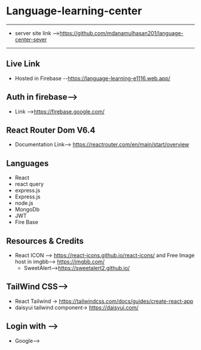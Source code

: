 

 Language-learning-center<a name="TOP"></a>
===================
- - - - 
* server site link -->https://github.com/mdanamulhasan201/language-center-sever
- - - - 
## Live Link ##
* Hosted in Firebase --https://language-learning-e1116.web.app/
## Auth in firebase--> ##
* Link -->https://firebase.google.com/


## React Router Dom V6.4 ##
 * Documentation Link--> https://reactrouter.com/en/main/start/overview
## Languages ## 
 * React
 * react query
 * express.js
 * Express.js
 * node.js
 * MongoDb
 * JWT 
 * Fire Base

## Resources & Credits ##
* React ICON  --> https://react-icons.github.io/react-icons/  and
  Free Image host in imgbb--> https://imgbb.com/
  * SweetAlert-->https://sweetalert2.github.io/

## TailWind CSS--> ##
* React Tailwind -> https://tailwindcss.com/docs/guides/create-react-app
* daisyui tailwind component-> https://daisyui.com/

## Login with --> ##
* Google-->

